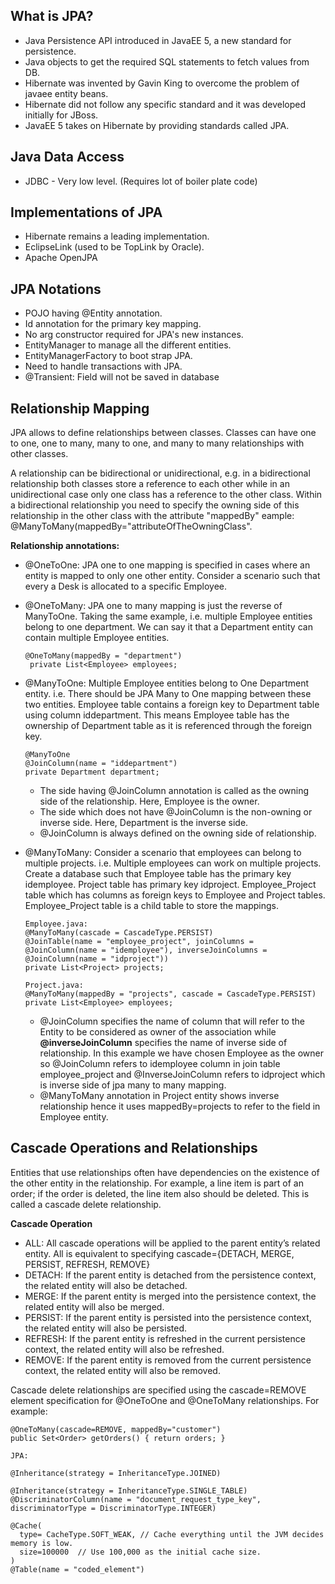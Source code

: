 ## What is JPA?
* Java Persistence API introduced in JavaEE 5, a new standard for persistence.
* Java objects to get the required SQL statements to fetch values from DB.
* Hibernate was invented by Gavin King to overcome the problem of javaee entity beans.
* Hibernate did not follow any specific standard and it was developed initially for JBoss.
* JavaEE 5 takes on Hibernate by providing standards called JPA.

## Java Data Access
* JDBC - Very low level. (Requires lot of boiler plate code)

## Implementations of JPA
* Hibernate remains a leading implementation.
* EclipseLink (used to be TopLink by Oracle).
* Apache OpenJPA

## JPA Notations
* POJO having @Entity annotation.
* Id annotation for the primary key mapping.
* No arg constructor required for JPA's new instances.
* EntityManager to manage all the different entities.
* EntityManagerFactory to boot strap JPA.
* Need to handle transactions with JPA.
* @Transient: Field will not be saved in database

## Relationship Mapping
JPA allows to define relationships between classes. Classes can have one to one, one to many, many to one, and many to many relationships with other classes.

A relationship can be bidirectional or unidirectional, e.g. in a bidirectional relationship both classes store a reference to each other while in an unidirectional case only one class has a reference to the other class. Within a bidirectional relationship you need to specify the owning side of this relationship in the other class with the attribute "mappedBy" eample: @ManyToMany(mappedBy="attributeOfTheOwningClass".

**Relationship annotations:**
* @OneToOne: JPA one to one mapping is specified in cases where an entity is mapped to only one other entity. Consider a scenario such that every a Desk is allocated to a specific Employee.
* @OneToMany: JPA one to many mapping is just the reverse of ManyToOne. Taking the same example, i.e. multiple Employee entities belong to one department. We can say it that a Department entity can contain multiple Employee entities. 
   ```
   @OneToMany(mappedBy = "department")
	private List<Employee> employees;
   ```
* @ManyToOne: Multiple Employee entities belong to One Department entity. i.e. There should be JPA Many to One mapping between      these two entities. Employee table contains a foreign key to Department table using column iddepartment. This means Employee    table has the ownership of Department table as it is referenced through the foreign key.

   ```
   @ManyToOne
   @JoinColumn(name = "iddepartment")
   private Department department;
   ```
   * The side having @JoinColumn annotation is called as the owning side of the relationship. Here, Employee is the owner.
   * The side which does not have @JoinColumn is the non-owning or inverse side. Here, Department is the inverse side.
   * @JoinColumn is always defined on the owning side of relationship.
* @ManyToMany: Consider a scenario that employees can belong to multiple projects. i.e. Multiple employees can work on multiple projects. Create a database such that Employee table has the primary key idemployee. Project table has primary key idproject. Employee_Project table which has columns as foreign keys to Employee and Project tables. Employee_Project table is a child table to store the mappings.

	```
	Employee.java:
	@ManyToMany(cascade = CascadeType.PERSIST)
	@JoinTable(name = "employee_project", joinColumns = @JoinColumn(name = "idemployee"), inverseJoinColumns = @JoinColumn(name = "idproject"))
	private List<Project> projects;

	Project.java:
	@ManyToMany(mappedBy = "projects", cascade = CascadeType.PERSIST)
	private List<Employee> employees;
	```
	* @JoinColumn specifies the name of column that will refer to the Entity to be considered as owner of the association while **@inverseJoinColumn** specifies the name of inverse side of relationship. In this example we have chosen Employee as the owner so @JoinColumn refers to idemployee column in join table employee_project and @InverseJoinColumn refers to idproject which is inverse side of jpa many to many mapping.
	* @ManyToMany annotation in Project entity shows inverse relationship hence it uses mappedBy=projects to refer to the field in Employee entity. 
	
## Cascade Operations and Relationships
Entities that use relationships often have dependencies on the existence of the other entity in the relationship. For example, a line item is part of an order; if the order is deleted, the line item also should be deleted. This is called a cascade delete relationship.

**Cascade Operation**
* ALL: All cascade operations will be applied to the parent entity’s related entity. All is equivalent to specifying cascade={DETACH, MERGE, PERSIST, REFRESH, REMOVE}
* DETACH:  If the parent entity is detached from the persistence context, the related entity will also be detached.
* MERGE: If the parent entity is merged into the persistence context, the related entity will also be merged.
* PERSIST: If the parent entity is persisted into the persistence context, the related entity will also be persisted.
* REFRESH: If the parent entity is refreshed in the current persistence context, the related entity will also be refreshed.
* REMOVE: If the parent entity is removed from the current persistence context, the related entity will also be removed.

Cascade delete relationships are specified using the cascade=REMOVE element specification for @OneToOne and @OneToMany relationships. For example:
```
@OneToMany(cascade=REMOVE, mappedBy="customer")
public Set<Order> getOrders() { return orders; }
```

```
JPA:

@Inheritance(strategy = InheritanceType.JOINED)

@Inheritance(strategy = InheritanceType.SINGLE_TABLE)
@DiscriminatorColumn(name = "document_request_type_key", discriminatorType = DiscriminatorType.INTEGER)

@Cache(
  type= CacheType.SOFT_WEAK, // Cache everything until the JVM decides memory is low.
  size=100000  // Use 100,000 as the initial cache size.
)
@Table(name = "coded_element")
```
